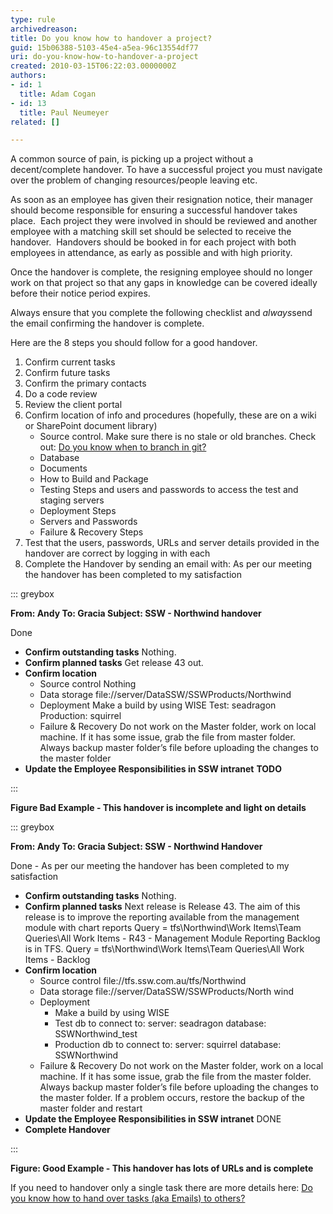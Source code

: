 ```yaml
---
type: rule
archivedreason: 
title: Do you know how to handover a project?
guid: 15b06388-5103-45e4-a5ea-96c13554df77
uri: do-you-know-how-to-handover-a-project
created: 2010-03-15T06:22:03.0000000Z
authors:
- id: 1
  title: Adam Cogan
- id: 13
  title: Paul Neumeyer
related: []

---
```


A common source of pain, is picking up a project without a decent/complete handover. To have a successful project you must navigate over the problem of changing resources/people leaving etc.

As soon as an employee has given their resignation notice, their manager should become responsible for ensuring a successful handover takes place.  Each project they were involved in should be reviewed and another employee with a matching skill set should be selected to receive the handover.  Handovers should be booked in for each project with both employees in attendance, as early as possible and with high priority.

Once the handover is complete, the resigning employee should no longer work on that project so that any gaps in knowledge can be covered ideally before their notice period expires.

Always ensure that you complete the following checklist and *always*send the email confirming the handover is complete.

Here are the 8 steps you should follow for a good handover.

<!--endintro-->

1. Confirm current tasks
2. Confirm future tasks
3. Confirm the primary contacts
4. Do a code review
5. Review the client portal
6. Confirm location of info and procedures (hopefully, these are on a wiki or SharePoint document library)
    * Source control. Make sure there is no stale or old branches. Check out: [Do you know when to branch in git?](/_layouts/15/FIXUPREDIRECT.ASPX?WebId=3dfc0e07-e23a-4cbb-aac2-e778b71166a2&amp;TermSetId=07da3ddf-0924-4cd2-a6d4-a4809ae20160&amp;TermId=d12d969d-0a5f-4d75-8f6b-1c33ac8f74a1)
    * Database
    * Documents
    * How to Build and Package
    * Testing Steps and users and passwords to access the test and staging servers
    * Deployment Steps
    * Servers and Passwords
    * Failure & Recovery Steps
7. Test that the users, passwords, URLs and server details provided in the handover are correct by logging in with each
8. Complete the Handover by sending an email with: As per our meeting the handover has been completed to my satisfaction



::: greybox

**From: Andy
To: Gracia
Subject: SSW - Northwind handover**

Done

* **Confirm outstanding tasks**     Nothing.
* **Confirm planned tasks**     Get release 43 out.
* **Confirm location**
    * Source control        Nothing
    * Data storage        file://server/DataSSW/SSWProducts/Northwind
    * Deployment        Make a build by using WISE
Test: seadragon
Production: squirrel
    * Failure & Recovery        Do not work on the Master folder, work on local machine. If it has some issue, grab the file from master folder.
Always backup master folder’s file before uploading the changes to the master folder
* **Update the Employee Responsibilities in SSW intranet**     **TODO**


:::

 **Figure Bad Example - This handover is incomplete and light on details** 


::: greybox

**From: Andy
To: Gracia
Subject: SSW - Northwind Handover**

Done - As per our meeting the handover has been completed to my satisfaction

* **Confirm outstanding tasks**     Nothing.
* **Confirm planned tasks**     Next release is Release 43.
The aim of this release is to improve the reporting available from the management module with chart reports
Query = tfs\Northwind\Work Items\Team Queries\All Work Items - R43 - Management Module Reporting
    Backlog is in TFS.
Query = tfs\Northwind\Work Items\Team Queries\All Work Items - Backlog
* **Confirm location**
    * Source control        file://tfs.ssw.com.au/tfs/Northwind
    * Data storage        file://server/DataSSW/SSWProducts/North wind
    * Deployment
        * Make a build by using WISE
        * Test db to connect to:            server: seadragon
database: SSWNorthwind\_test
        * Production db to connect to:            server: squirrel
database: SSWNorthwind
    * Failure & Recovery        Do not work on the Master folder, work on a local machine. If it has some issue, grab the file from the master folder.
Always backup master folder’s file before uploading the changes to the master folder.
If a problem occurs, restore the backup of the master folder and restart
* **Update the Employee Responsibilities in SSW intranet**     DONE
* **Complete Handover**


:::

 **Figure: Good Example - This handover has lots of URLs and is complete** 

If you need to handover only a single task there are more details here: [Do you know how to hand over tasks (aka Emails) to others?](/_layouts/15/FIXUPREDIRECT.ASPX?WebId=3dfc0e07-e23a-4cbb-aac2-e778b71166a2&amp;TermSetId=07da3ddf-0924-4cd2-a6d4-a4809ae20160&amp;TermId=2586b50a-21b6-40b0-8004-d90d1b029bec)

